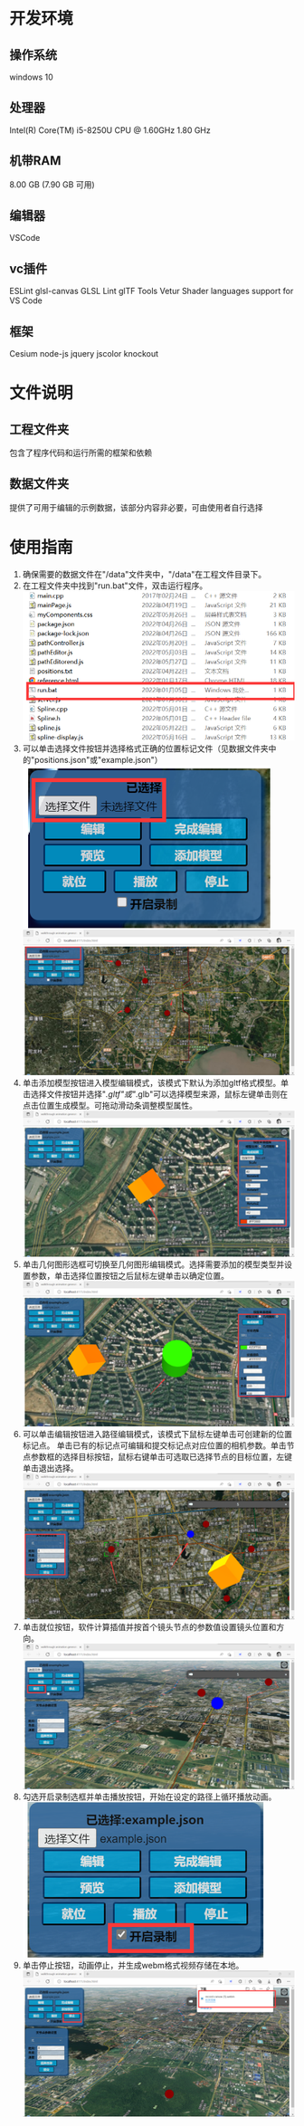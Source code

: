 # 开发环境
## 操作系统
windows 10
## 处理器
Intel(R) Core(TM) i5-8250U CPU @ 1.60GHz   1.80 GHz
## 机带RAM
8.00 GB (7.90 GB 可用)
## 编辑器
VSCode
## vc插件
ESLint
glsl-canvas
GLSL Lint
glTF Tools
Vetur
Shader languages support for VS Code
## 框架
Cesium
node-js
jquery
jscolor
knockout
# 文件说明
## 工程文件夹
包含了程序代码和运行所需的框架和依赖
## 数据文件夹
提供了可用于编辑的示例数据，该部分内容非必要，可由使用者自行选择
# 使用指南
1. 确保需要的数据文件在"/data"文件夹中，"/data"在工程文件目录下。
2. 在工程文件夹中找到"run.bat"文件，双击运行程序。
![](./pics/001.png)
3. 可以单击选择文件按钮并选择格式正确的位置标记文件（见数据文件夹中的"positions.json"或"example.json"）
![](./pics/002.png)
![](./pics/003.png)
4. 单击添加模型按钮进入模型编辑模式，该模式下默认为添加gltf格式模型。单击选择文件按钮并选择"*.gltf"或"*.glb"可以选择模型来源，鼠标左键单击则在点击位置生成模型。可拖动滑动条调整模型属性。
![](./pics/004.png)
5. 单击几何图形选框可切换至几何图形编辑模式。选择需要添加的模型类型并设置参数，单击选择位置按钮之后鼠标左键单击以确定位置。
![](./pics/005.png)
6. 可以单击编辑按钮进入路径编辑模式，该模式下鼠标左键单击可创建新的位置标记点。
单击已有的标记点可编辑和提交标记点对应位置的相机参数。单击节点参数框的选择目标按钮，鼠标右键单击可选取已选择节点的目标位置，左键单击退出选择。
![](./pics/006.png)
7. 单击就位按钮，软件计算插值并按首个镜头节点的参数值设置镜头位置和方向。
![](./pics/007.png)
8. 勾选开启录制选框并单击播放按钮，开始在设定的路径上循环播放动画。
![](./pics/008.png)
9. 单击停止按钮，动画停止，并生成webm格式视频存储在本地。
![](./pics/009.png)